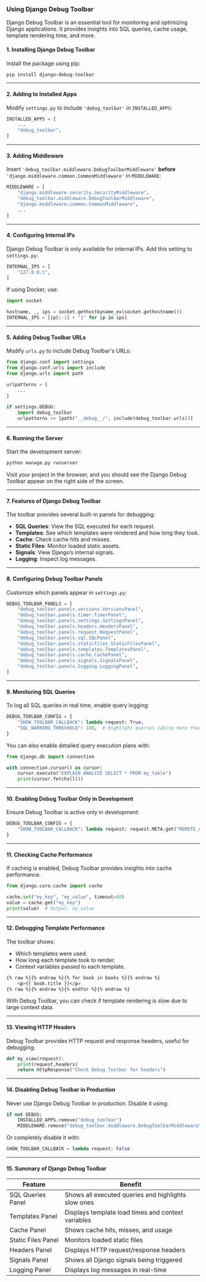 ### Using Django Debug Toolbar  

Django Debug Toolbar is an essential tool for monitoring and optimizing Django applications. It provides insights into SQL queries, cache usage, template rendering time, and more.

#### 1. Installing Django Debug Toolbar

Install the package using pip:  

```bash
pip install django-debug-toolbar
```

---

#### 2. Adding to Installed Apps

Modify `settings.py` to include `'debug_toolbar'` in `INSTALLED_APPS`:  

```python
INSTALLED_APPS = [
    ...
    "debug_toolbar",
]
```

---

#### 3. Adding Middleware  

Insert `'debug_toolbar.middleware.DebugToolbarMiddleware'` **before** `'django.middleware.common.CommonMiddleware'` in `MIDDLEWARE`:  

```python
MIDDLEWARE = [
    "django.middleware.security.SecurityMiddleware",
    "debug_toolbar.middleware.DebugToolbarMiddleware",
    "django.middleware.common.CommonMiddleware",
    ...
]
```

---

#### 4. Configuring Internal IPs  

Django Debug Toolbar is only available for internal IPs. Add this setting to `settings.py`:  

```python
INTERNAL_IPS = [
    "127.0.0.1",
]
```

If using Docker, use:  

```python
import socket

hostname, _, ips = socket.gethostbyname_ex(socket.gethostname())
INTERNAL_IPS = [ip[:-1] + "1" for ip in ips]
```

---

#### 5. Adding Debug Toolbar URLs  

Modify `urls.py` to include Debug Toolbar's URLs:  

```python
from django.conf import settings
from django.conf.urls import include
from django.urls import path

urlpatterns = [
    ...
]

if settings.DEBUG:
    import debug_toolbar
    urlpatterns += [path("__debug__/", include(debug_toolbar.urls))]
```

---

#### 6. Running the Server  

Start the development server:  

```bash
python manage.py runserver
```

Visit your project in the browser, and you should see the Django Debug Toolbar appear on the right side of the screen.

---

#### 7. Features of Django Debug Toolbar  

The toolbar provides several built-in panels for debugging:  

- **SQL Queries**: View the SQL executed for each request.
- **Templates**: See which templates were rendered and how long they took.
- **Cache**: Check cache hits and misses.
- **Static Files**: Monitor loaded static assets.
- **Signals**: View Django’s internal signals.
- **Logging**: Inspect log messages.

---

#### 8. Configuring Debug Toolbar Panels  

Customize which panels appear in `settings.py`:  

```python
DEBUG_TOOLBAR_PANELS = [
    "debug_toolbar.panels.versions.VersionsPanel",
    "debug_toolbar.panels.timer.TimerPanel",
    "debug_toolbar.panels.settings.SettingsPanel",
    "debug_toolbar.panels.headers.HeadersPanel",
    "debug_toolbar.panels.request.RequestPanel",
    "debug_toolbar.panels.sql.SQLPanel",
    "debug_toolbar.panels.staticfiles.StaticFilesPanel",
    "debug_toolbar.panels.templates.TemplatesPanel",
    "debug_toolbar.panels.cache.CachePanel",
    "debug_toolbar.panels.signals.SignalsPanel",
    "debug_toolbar.panels.logging.LoggingPanel",
]
```

---

#### 9. Monitoring SQL Queries  

To log all SQL queries in real time, enable query logging:  

```python
DEBUG_TOOLBAR_CONFIG = {
    "SHOW_TOOLBAR_CALLBACK": lambda request: True,
    "SQL_WARNING_THRESHOLD": 100,  # Highlight queries taking more than 100ms
}
```

You can also enable detailed query execution plans with:  

```python
from django.db import connection

with connection.cursor() as cursor:
    cursor.execute("EXPLAIN ANALYZE SELECT * FROM my_table")
    print(cursor.fetchall())
```

---

#### 10. Enabling Debug Toolbar Only in Development  

Ensure Debug Toolbar is active only in development:  

```python
DEBUG_TOOLBAR_CONFIG = {
    "SHOW_TOOLBAR_CALLBACK": lambda request: request.META.get("REMOTE_ADDR") in INTERNAL_IPS,
}
```

---

#### 11. Checking Cache Performance  

If caching is enabled, Debug Toolbar provides insights into cache performance.  

```python
from django.core.cache import cache

cache.set("my_key", "my_value", timeout=60)
value = cache.get("my_key")
print(value)  # Output: my_value
```

---

#### 12. Debugging Template Performance  

The toolbar shows:  
- Which templates were used.
- How long each template took to render.
- Context variables passed to each template.

```html
{% raw %}{% endraw %}{% for book in books %}{% endraw %}
    <p>{{ book.title }}</p>
{% raw %}{% endraw %}{% endfor %}{% endraw %}
```

With Debug Toolbar, you can check if template rendering is slow due to large context data.

---

#### 13. Viewing HTTP Headers  

Debug Toolbar provides HTTP request and response headers, useful for debugging:  

```python
def my_view(request):
    print(request.headers)
    return HttpResponse("Check Debug Toolbar for headers")
```

---

#### 14. Disabling Debug Toolbar in Production  

Never use Django Debug Toolbar in production. Disable it using:  

```python
if not DEBUG:
    INSTALLED_APPS.remove("debug_toolbar")
    MIDDLEWARE.remove("debug_toolbar.middleware.DebugToolbarMiddleware")
```

Or completely disable it with:  

```python
SHOW_TOOLBAR_CALLBACK = lambda request: False
```

---

#### 15. Summary of Django Debug Toolbar  

| Feature | Benefit |
|---------|---------|
| SQL Queries Panel | Shows all executed queries and highlights slow ones |
| Templates Panel | Displays template load times and context variables |
| Cache Panel | Shows cache hits, misses, and usage |
| Static Files Panel | Monitors loaded static files |
| Headers Panel | Displays HTTP request/response headers |
| Signals Panel | Shows all Django signals being triggered |
| Logging Panel | Displays log messages in real-time |

